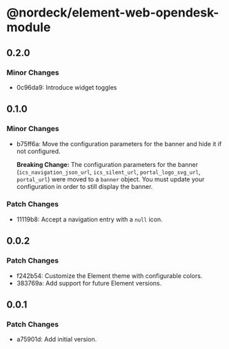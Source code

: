 # @nordeck/element-web-opendesk-module

## 0.2.0

### Minor Changes

- 0c96da9: Introduce widget toggles

## 0.1.0

### Minor Changes

- b75ff6a: Move the configuration parameters for the banner and hide it if not configured.

  **Breaking Change:**
  The configuration parameters for the banner (`ics_navigation_json_url`,
  `ics_silent_url`, `portal_logo_svg_url`, `portal_url`) were moved to a `banner`
  object. You must update your configuration in order to still display the banner.

### Patch Changes

- 11119b8: Accept a navigation entry with a `null` icon.

## 0.0.2

### Patch Changes

- f242b54: Customize the Element theme with configurable colors.
- 383769a: Add support for future Element versions.

## 0.0.1

### Patch Changes

- a75901d: Add initial version.
